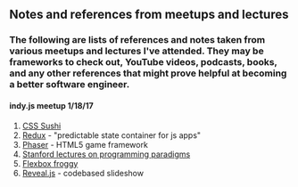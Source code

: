 ## Notes and references from meetups and lectures

### The following are lists of references and notes taken from various meetups and lectures I've attended. They may be frameworks to check out, YouTube videos, podcasts, books, and any other references that might prove helpful at becoming a better software engineer.

#### indy.js meetup 1/18/17
1. [CSS Sushi]()
2. [Redux](http://redux.js.org) - "predictable state container for js apps"
3. [Phaser](https://phaser.io) - HTML5 game framework 
4. [Stanford lectures on programming paradigms](https://www.youtube.com/watch?v=Ps8jOj7diA0)
5. [Flexbox froggy](http://www.flexboxfroggy.com)
6. [Reveal.js](http://lab.hakim.se/reveal-js/) - codebased slideshow 
